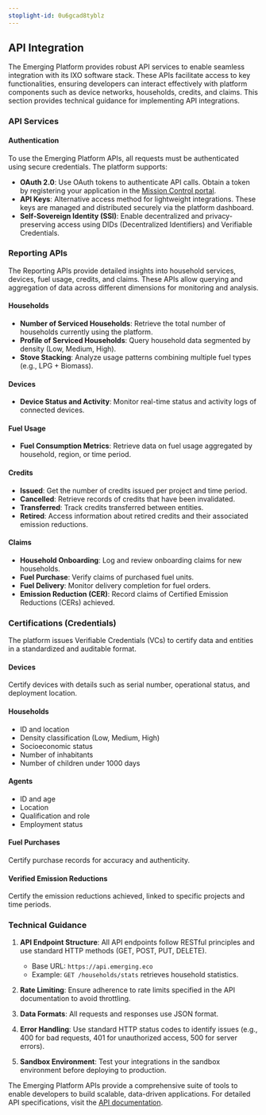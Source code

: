 ```yaml
---
stoplight-id: 0u6gcad8tyblz
---
```


## API Integration

The Emerging Platform provides robust API services to enable seamless integration with its IXO software stack. These APIs facilitate access to key functionalities, ensuring developers can interact effectively with platform components such as device networks, households, credits, and claims. This section provides technical guidance for implementing API integrations.

### API Services

#### Authentication

To use the Emerging Platform APIs, all requests must be authenticated using secure credentials. The platform supports:

- **OAuth 2.0**: Use OAuth tokens to authenticate API calls. Obtain a token by registering your application in the [Mission Control portal](https://app.emerging.eco).
- **API Keys**: Alternative access method for lightweight integrations. These keys are managed and distributed securely via the platform dashboard.
- **Self-Sovereign Identity (SSI)**: Enable decentralized and privacy-preserving access using DIDs (Decentralized Identifiers) and Verifiable Credentials.

### Reporting APIs

The Reporting APIs provide detailed insights into household services, devices, fuel usage, credits, and claims. These APIs allow querying and aggregation of data across different dimensions for monitoring and analysis.

#### Households

- **Number of Serviced Households**: Retrieve the total number of households currently using the platform.
- **Profile of Serviced Households**: Query household data segmented by density (Low, Medium, High).
- **Stove Stacking**: Analyze usage patterns combining multiple fuel types (e.g., LPG + Biomass).

#### Devices

- **Device Status and Activity**: Monitor real-time status and activity logs of connected devices.

#### Fuel Usage

- **Fuel Consumption Metrics**: Retrieve data on fuel usage aggregated by household, region, or time period.

#### Credits

- **Issued**: Get the number of credits issued per project and time period.
- **Cancelled**: Retrieve records of credits that have been invalidated.
- **Transferred**: Track credits transferred between entities.
- **Retired**: Access information about retired credits and their associated emission reductions.

#### Claims

- **Household Onboarding**: Log and review onboarding claims for new households.
- **Fuel Purchase**: Verify claims of purchased fuel units.
- **Fuel Delivery**: Monitor delivery completion for fuel orders.
- **Emission Reduction (CER)**: Record claims of Certified Emission Reductions (CERs) achieved.

### Certifications (Credentials)

The platform issues Verifiable Credentials (VCs) to certify data and entities in a standardized and auditable format.

#### Devices

Certify devices with details such as serial number, operational status, and deployment location.

#### Households

- ID and location
- Density classification (Low, Medium, High)
- Socioeconomic status
- Number of inhabitants
- Number of children under 1000 days

#### Agents

- ID and age
- Location
- Qualification and role
- Employment status

#### Fuel Purchases

Certify purchase records for accuracy and authenticity.

#### Verified Emission Reductions

Certify the emission reductions achieved, linked to specific projects and time periods.

### Technical Guidance

1. **API Endpoint Structure**: All API endpoints follow RESTful principles and use standard HTTP methods (GET, POST, PUT, DELETE).
   - Base URL: `https://api.emerging.eco`
   - Example: `GET /households/stats` retrieves household statistics.

2. **Rate Limiting**: Ensure adherence to rate limits specified in the API documentation to avoid throttling.

3. **Data Formats**: All requests and responses use JSON format.

4. **Error Handling**: Use standard HTTP status codes to identify issues (e.g., 400 for bad requests, 401 for unauthorized access, 500 for server errors).

5. **Sandbox Environment**: Test your integrations in the sandbox environment before deploying to production.

The Emerging Platform APIs provide a comprehensive suite of tools to enable developers to build scalable, data-driven applications. For detailed API specifications, visit the [API documentation](https://docs.emerging.eco).

